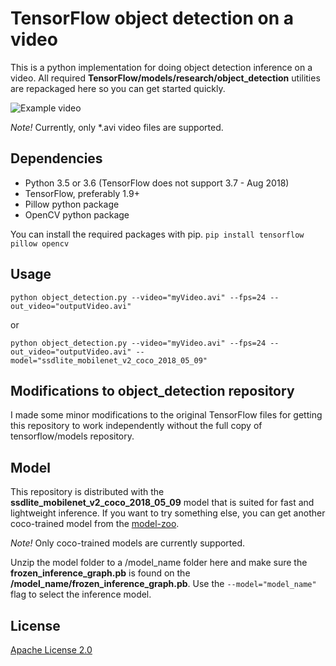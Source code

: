 # TensorFlow object detection on a video

This is a python implementation for doing object detection inference on a video. All required **TensorFlow/models/research/object_detection** utilities are repackaged here so you can get started quickly.

![Example video](/cars.gif)

*Note!* Currently, only *.avi video files are supported.

## Dependencies

- Python 3.5 or 3.6 (TensorFlow does not support 3.7 - Aug 2018)
- TensorFlow, preferably 1.9+
- Pillow python package
- OpenCV python package

You can install the required packages with pip.
```pip install tensorflow pillow opencv```

## Usage

```python object_detection.py --video="myVideo.avi" --fps=24 --out_video="outputVideo.avi"```

or

```python object_detection.py --video="myVideo.avi" --fps=24 --out_video="outputVideo.avi" --model="ssdlite_mobilenet_v2_coco_2018_05_09"```

## Modifications to object_detection repository

I made some minor modifications to the original TensorFlow files for getting this repository to work independently without the full copy of tensorflow/models repository.

## Model

This repository is distributed with the **ssdlite_mobilenet_v2_coco_2018_05_09** model that is suited for fast and lightweight inference.
If you want to try something else, you can get another coco-trained model from the [model-zoo](https://github.com/tensorflow/models/blob/master/research/object_detection/g3doc/detection_model_zoo.md).

*Note!* Only coco-trained models are currently supported.

Unzip the model folder to a /model_name folder here and make sure the **frozen_inference_graph.pb** is found on the **/model_name/frozen_inference_graph.pb**.
Use the ```--model="model_name"``` flag to select the inference model.

## License

[Apache License 2.0](LICENSE)
